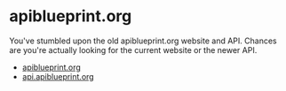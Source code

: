# apiblueprint.org

You've stumbled upon the old apiblueprint.org website and API. Chances are you're actually looking for the current website or the newer API.

- [apiblueprint.org](https://github.com/apiaryio/apiblueprint.org)
- [api.apiblueprint.org](https://github.com/apiaryio/api.apiblueprint.org)
